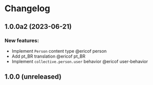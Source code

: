 # Changelog

<!--
   You should *NOT* be adding new change log entries to this file.
   You should create a file in the news directory instead.
   For helpful instructions, please see:
   https://github.com/plone/plone.releaser/blob/master/ADD-A-NEWS-ITEM.rst
-->

<!-- towncrier release notes start -->

## 1.0.0a2 (2023-06-21)


### New features:

- Implement `Person` content type @ericof person
- Add pt_BR translation @ericof pt_BR
- Implement `collective.person.user` behavior @ericof user-behavior


## 1.0.0 (unreleased)
